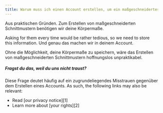 ```yaml
---
title: Warum muss ich einen Account erstellen, um ein maßgeschneidertes Schnittmuster herunterladen zu können?
---
```


Aus praktischen Gründen. Zum Erstellen von maßgeschneiderten Schnittmustern benötigen wir deine Körpermaße.

Asking for them every time would be rather tedious, so we need to store this information. Und genau das machen wir in deinem Account.

Ohne die Möglichkeit, deine Körpermaße zu speichern, wäre das Erstellen von maßgeschneiderten Schnittmustern hoffnungslos unpraktikabel.

<Note>

##### Fragst du das, weil du uns nicht traust?

Diese Frage deutet häufig auf ein zugrundeliegendes Misstrauen gegenüber dem Erstellen eines Accounts. As such, the following links may also be relevant:

- Read [our privacy notice][1]
- Learn more about [your rights][2]

</Note>
